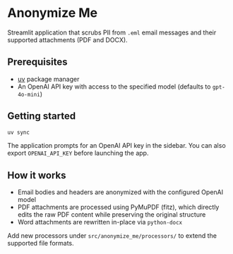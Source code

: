 # Anonymize Me

Streamlit application that scrubs PII from `.eml` email messages and their supported attachments (PDF and DOCX).

## Prerequisites

- [uv](https://docs.astral.sh/uv/) package manager
- An OpenAI API key with access to the specified model (defaults to `gpt-4o-mini`)

## Getting started

```bash
uv sync


```

The application prompts for an OpenAI API key in the sidebar. You can also export `OPENAI_API_KEY` before launching the app.

## How it works

- Email bodies and headers are anonymized with the configured OpenAI model
- PDF attachments are processed using PyMuPDF (fitz), which directly edits the raw PDF content while preserving the original structure
- Word attachments are rewritten in-place via `python-docx`

Add new processors under `src/anonymize_me/processors/` to extend the supported file formats.
